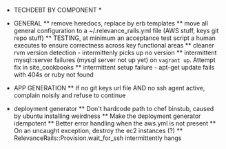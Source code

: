 * TECHDEBT BY COMPONENT *

* GENERAL
** remove heredocs, replace by erb templates
** move all general configuration to a ~/.relevance_rails.yml file (AWS stuff, keys git repo stuff)
** TESTING, at minimum an acceptance test script a human executes to ensure correctness across key functional areas
** cleaner rvm version detection - intermittenly picks up no version
** intermittent mysql::server failures (mysql server not up yet) on `vagrant up`. Attempt fix in site_cookbooks
** intermittent setup failure - apt-get update fails with 404s or ruby not found

* APP GENERATION
** If no git keys url file AND no ssh agent active, complain noisily and refuse to continue

* deployment generator
** Don't hardcode path to chef binstub, caused by ubuntu installing weirdness
** Make the deployment generator idempotent
** Better error handling when the aws.yml is not present
** On an uncaught exception, destroy the ec2 instances (?)
** RelevanceRails::Provision.wait_for_ssh intermittently hangs
